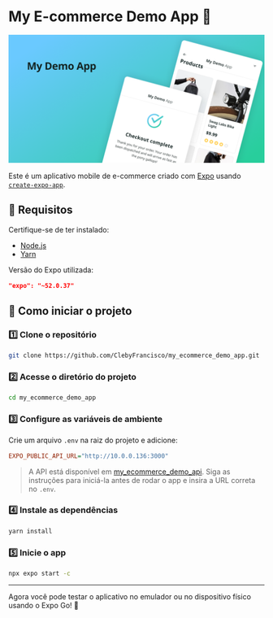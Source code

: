 # My E-commerce Demo App 🛒

![My Demo App](/assets/images/File-Cover.png)

Este é um aplicativo mobile de e-commerce criado com [Expo](https://expo.dev) usando [`create-expo-app`](https://www.npmjs.com/package/create-expo-app).

## 📌 Requisitos

Certifique-se de ter instalado:

- [Node.js](https://nodejs.org/)
- [Yarn](https://yarnpkg.com/)

Versão do Expo utilizada:

```json
"expo": "~52.0.37"
```

## 🚀 Como iniciar o projeto

### 1️⃣ Clone o repositório

```bash
git clone https://github.com/ClebyFrancisco/my_ecommerce_demo_app.git
```

### 2️⃣ Acesse o diretório do projeto

```bash
cd my_ecommerce_demo_app
```

### 3️⃣ Configure as variáveis de ambiente

Crie um arquivo `.env` na raiz do projeto e adicione:

```ini
EXPO_PUBLIC_API_URL="http://10.0.0.136:3000"
```

> A API está disponível em [my_ecommerce_demo_api](https://github.com/ClebyFrancisco/my_ecommerce_demo_api). Siga as instruções para iniciá-la antes de rodar o app e insira a URL correta no `.env`.

### 4️⃣ Instale as dependências

```bash
yarn install
```

### 5️⃣ Inicie o app

```bash
npx expo start -c
```

---

Agora você pode testar o aplicativo no emulador ou no dispositivo físico usando o Expo Go! 🎉
